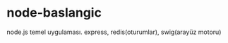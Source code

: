 node-baslangic
==============

node.js temel uygulaması. express, redis(oturumlar), swig(arayüz motoru)
